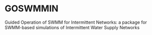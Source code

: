 # GOSWMMIN
Guided Operation of SWMM for Intermittent Networks: a package for SWMM-based simulations of Intermittent Water Supply Networks
